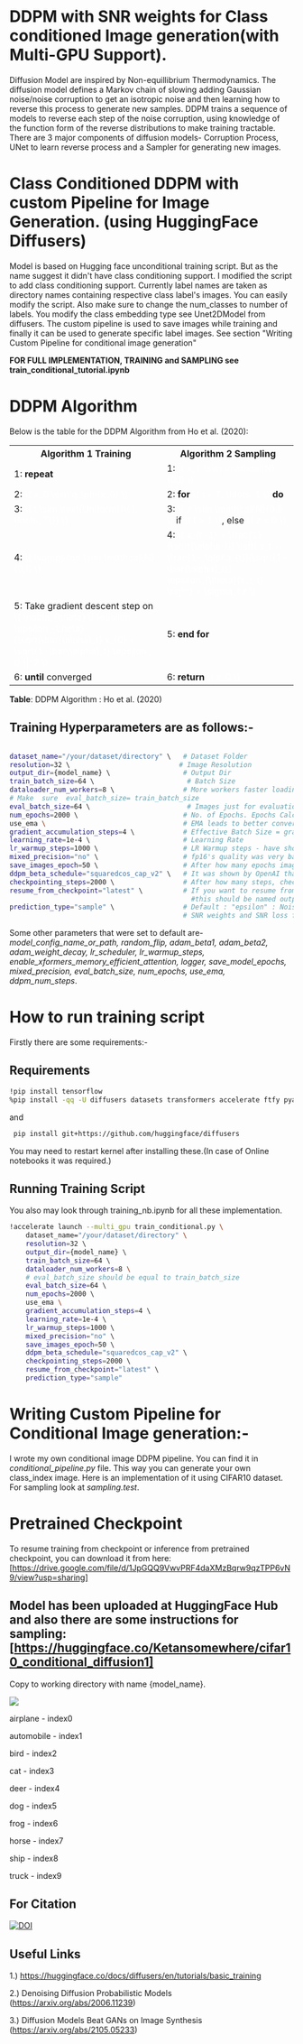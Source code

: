 # DDPM with SNR weights for Class conditioned Image generation(with Multi-GPU Support).

Diffusion Model are inspired by Non-equillibrium Thermodynamics. The diffusion model defines a Markov chain of slowing adding Gaussian noise/noise corruption to get an isotropic noise and then learning how to reverse this process to generate new samples. 
DDPM trains a sequence of  models to reverse each step of the noise corruption, using knowledge of the function form of the reverse distributions to make training tractable. There are 3 major components of diffusion models- Corruption Process, UNet to learn reverse process and a Sampler for generating new images. 


# Class Conditioned DDPM with custom Pipeline for Image Generation. (using HuggingFace Diffusers)

Model is based on Hugging face unconditional training script. But as the name suggest it didn't have class conditioning support. I modified the script to add class conditioning support. Currently label names are taken as directory names containing respective class label's images. You can easily modify the script. Also make sure to change the num_classes to number of labels. You modify the class embedding type see Unet2DModel from diffusers. 
The custom pipeline is used to save images while training and finally it can be used to generate specific label images. See section "Writing Custom Pipeline for conditional image generation"

**FOR FULL IMPLEMENTATION, TRAINING and SAMPLING see train_conditional_tutorial.ipynb**

# DDPM Algorithm

Below is the table for the DDPM Algorithm from Ho et al. (2020):

<table>
  <tr>
    <th>Algorithm 1 Training</th>
    <th>Algorithm 2 Sampling</th>
  </tr>
  <tr>
    <td>1: <strong>repeat</strong></td>
    <td>1: <span style="color: white;">\( x_T \sim \mathcal{N}(0,I) \)</span></td>
  </tr>
  <tr>
    <td>2: <span style="color: white;">\( x_0 \sim q_\phi(x_0) \)</span></td>
    <td>2: <strong>for</strong> <span style="color: white;">\( t = T, \ldots, 1 \)</span> <strong>do</strong></td>
  </tr>
  <tr>
    <td>3: <span style="color: white;">\( t \sim \text{Uniform}(\{1, \ldots, T\}) \)</span></td>
    <td>3: <span style="color: white;">\( z \sim \mathcal{N}(0,I) \)</span> if <span style="color: white;">\( t > 1 \)</span>, else <span style="color: white;">\( z = 0 \)</span></td>
  </tr>
  <tr>
    <td>4: <span style="color: white;">\( \varepsilon \sim \mathcal{N}(0,I) \)</span></td>
    <td>4: <span style="color: white;">\( x_{t-1} = \frac{1}{\sqrt{\alpha_t}} \left( x_t - \frac{1- \alpha_{t}}{\sqrt{1-\bar{\alpha}_t}} \epsilon_{\theta}(x_t, t) \right) + \sigma_t z \)</span></td>
  </tr>
  <tr>
    <td>5: Take gradient descent step on <span style="color: white;">\( \nabla_{\theta} \| \epsilon -\epsilon_{\theta}(\sqrt{\bar{\alpha}_t} x_{0} + \sqrt{1-\bar{\alpha}_t} \epsilon , t) \|^2 \)</span></td>
    <td>5: <strong>end for</strong></td>
  </tr>
  <tr>
    <td>6: <strong>until</strong> converged</td>
    <td>6: <strong>return</strong> <span style="color: white;">\( x_0 \)</span></td>
  </tr>
</table>




**Table**: DDPM Algorithm : Ho et al. (2020)


## Training Hyperparameters are as follows:-  
```bash

dataset_name="/your/dataset/directory" \   # Dataset Folder
resolution=32 \                           # Image Resolution 
output_dir={model_name} \                  # Output Dir 
train_batch_size=64 \                       # Batch Size
dataloader_num_workers=8 \                 # More workers faster loading but more R.A.M. consumption.
# Make  sure  eval_batch_size= train_batch_size
eval_batch_size=64 \                        # Images just for evaluation in logs or save images after specified number of epochs.
num_epochs=2000 \                          # No. of Epochs. Epochs Calculation from step size shown in box.
use_ema \                                  # EMA leads to better convergence and smooth model training.
gradient_accumulation_steps=4 \            # Effective Batch Size = gradient_accumulation_stepss * batch_size (This way Lower VRAM consumption)
learning_rate=1e-4 \                       # Learning Rate
lr_warmup_steps=1000 \                     # LR Warmup steps - have shown better convergence (See learning rate scheduler) 
mixed_precision="no" \                     # fp16's quality was very bad. bf16 is supported by some Nvidia GPU's. If supported please use bf16. Huge GPU memory reduction.
save_images_epoch=50 \                     # After how many epochs images(generated for testing) should be saved.
ddpm_beta_schedule="squaredcos_cap_v2" \   # It was shown by OpenAI that cosine schedulers work better than 'linear'. 
checkpointing_steps=2000 \                 # After how many steps, checkpoints should be saved.(See below to know how to infer number of epochs from checkpoints.)
resume_from_checkpoint="latest" \          # If you want to resume from a given checkpoint (See *Model General Structure.png* for structure). The directory containing 
                                             #this should be named output_dir.
prediction_type="sample" \                 # Default : "epsilon" : Noise Prediction in case DDPM with without SNR.
                                           # SNR weights and SNR loss function used in case of Sample Prediction.(very very crucial).
```


Some other parameters that were set to default are- _model_config_name_or_path, random_flip, adam_beta1, adam_beta2, adam_weight_decay, lr_scheduler, lr_warmup_steps, enable_xformers_memory_efficient_attention, logger, save_model_epochs, mixed_precision, eval_batch_size, num_epochs, use_ema, ddpm_num_steps_. 

# How to run training script
Firstly there are some requirements:-

## Requirements
``` bash
!pip install tensorflow
%pip install -qq -U diffusers datasets transformers accelerate ftfy pyarrow==9.0.0  
```
and 
``` bash
 pip install git+https://github.com/huggingface/diffusers 
 ```
You may need to restart kernel after installing these.(In case of Online notebooks it was required.)
## Running Training Script
You also may look through training_nb.ipynb for all these implementation. 
``` bash
!accelerate launch --multi_gpu train_conditional.py \
    dataset_name="/your/dataset/directory" \  
    resolution=32 \                          
    output_dir={model_name} \                  
    train_batch_size=64 \                      
    dataloader_num_workers=8 \
    # eval_batch_size should be equal to train_batch_size             
    eval_batch_size=64 \                         
    num_epochs=2000 \                          
    use_ema \                                  
    gradient_accumulation_steps=4 \            
    learning_rate=1e-4 \                       
    lr_warmup_steps=1000 \                     
    mixed_precision="no" \                     
    save_images_epoch=50 \                     
    ddpm_beta_schedule="squaredcos_cap_v2" \    
    checkpointing_steps=2000 \                 
    resume_from_checkpoint="latest" \         
    prediction_type="sample"    
```
# Writing Custom Pipeline for Conditional Image generation:-
I wrote my own conditional image DDPM pipeline. You can find it in *conditional_pipeline.py* file. This way you can generate your own class_index image. Here is an implementation of it using CIFAR10 dataset.
For sampling look at *sampling.test*.

# Pretrained Checkpoint
To resume training from checkpoint or inference from pretrained checkpoint, you can download it from here: [https://drive.google.com/file/d/1JpGQQ9VwvPRF4daXMzBqrw9qzTPP6vN9/view?usp=sharing]
## Model has been uploaded at HuggingFace Hub and also there are some instructions for sampling: [https://huggingface.co/Ketansomewhere/cifar10_conditional_diffusion1]

Copy to working directory with name {model_name}.



![](grid_images.gif)

airplane - index0 

automobile - index1

bird - index2

cat - index3

deer - index4

dog - index5

frog - index6

horse - index7

ship - index8

truck - index9

## For Citation

[![DOI](https://zenodo.org/badge/822242135.svg)](https://zenodo.org/doi/10.5281/zenodo.12600813)



## Useful Links
1.) https://huggingface.co/docs/diffusers/en/tutorials/basic_training

2.) Denoising Diffusion Probabilistic Models (https://arxiv.org/abs/2006.11239) 

3.) Diffusion Models Beat GANs on Image Synthesis (https://arxiv.org/abs/2105.05233) 
